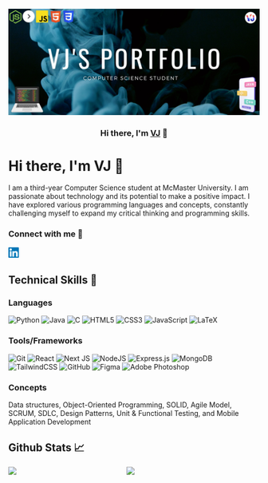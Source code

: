 <p align="center">
  <a href="https://vj-portfolio.vercel.app/" target="_blank" rel="noreferrer"> <img src="https://raw.githubusercontent.com/VJ-13/VJ-13/main/images/portfolio.png" alt="my banner"></a>
</p>

<h3 align="center">
Hi there, I'm <a href="https://vj-portfolio.vercel.app/" target="_blank" rel="noreferrer">VJ</a> 👋
</h3>

# Hi there, I'm VJ 👋 

I am a third-year Computer Science student at McMaster University. I am passionate about technology and its potential to make a positive impact. I have explored various programming languages and concepts, constantly challenging myself to expand my critical thinking and programming skills.

### Connect with me 🤝
<a href="https://www.linkedin.com/in/virendra-jethra/"><img src="https://raw.githubusercontent.com/VJ-13/VJ-13/main/images/linkedin.svg" alt="VJ | LinkedIn" width="21px"/></a>


## Technical Skills 💼

### Languages
![Python](https://img.shields.io/badge/python-%231572B6.svg?style=for-the-badge&logo=python&logoColor=white)
![Java](https://img.shields.io/badge/java-%23ED8B00.svg?style=for-the-badge&logo=openjdk&logoColor=white)
![C](https://img.shields.io/badge/c-%2300599C.svg?style=for-the-badge&logo=c&logoColor=white)
![HTML5](https://img.shields.io/badge/html5-%23E34F26.svg?style=for-the-badge&logo=html5&logoColor=white)
![CSS3](https://img.shields.io/badge/css3-%231572B6.svg?style=for-the-badge&logo=css3&logoColor=white)
![JavaScript](https://img.shields.io/badge/javascript-%23323330.svg?style=for-the-badge&logo=javascript&logoColor=%23F7DF1E)
![LaTeX](https://img.shields.io/badge/latex-%23008080.svg?style=for-the-badge&logo=latex&logoColor=white)


### Tools/Frameworks

![Git](https://img.shields.io/badge/git-%23F05033.svg?style=for-the-badge&logo=git&logoColor=white)
![React](https://img.shields.io/badge/react-%2320232a.svg?style=for-the-badge&logo=react&logoColor=%2361DAFB)
![Next JS](https://img.shields.io/badge/Next-black?style=for-the-badge&logo=next.js&logoColor=white)
![NodeJS](https://img.shields.io/badge/node.js-6DA55F?style=for-the-badge&logo=node.js&logoColor=white)
![Express.js](https://img.shields.io/badge/express.js-%23404d59.svg?style=for-the-badge&logo=express&logoColor=%2361DAFB)
![MongoDB](https://img.shields.io/badge/MongoDB-%234ea94b.svg?style=for-the-badge&logo=mongodb&logoColor=white)
![TailwindCSS](https://img.shields.io/badge/tailwindcss-%2338B2AC.svg?style=for-the-badge&logo=tailwind-css&logoColor=white)
![GitHub](https://img.shields.io/badge/github-%23121011.svg?style=for-the-badge&logo=github&logoColor=white)
![Figma](https://img.shields.io/badge/figma-%23F24E1E.svg?style=for-the-badge&logo=figma&logoColor=white)
![Adobe Photoshop](https://img.shields.io/badge/adobe%20photoshop-%2331A8FF.svg?style=for-the-badge&logo=adobe%20photoshop&logoColor=white)


### Concepts

Data structures, Object-Oriented Programming, SOLID, Agile Model, SCRUM, SDLC, Design Patterns, Unit & Functional Testing, and Mobile Application Development

## Github Stats 📈
<img align="left" width="47%" src="https://github-readme-stats.vercel.app/api?username=VJ-13&show_icons=true&rank_icon=github&theme=algolia" />

<img align="left" width="38%" src="https://github-readme-stats.vercel.app/api/top-langs/?username=VJ-13&layout=compact" />

